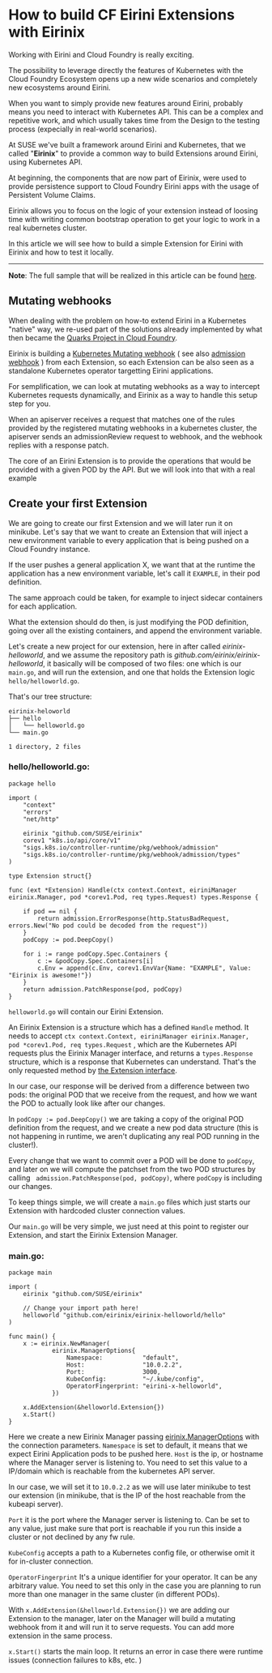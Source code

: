 # How to build CF Eirini Extensions with Eirinix

Working with Eirini and Cloud Foundry is really exciting.

The possibility to leverage directly the features of Kubernetes with the Cloud Foundry
Ecosystem opens up a new wide scenarios and completely new ecosystems around Eirini.

When you want to simply provide new features around Eirini, probably means you need to interact with Kubernetes API.
This can be a complex and repetitive work, and which usually takes time from the Design to the testing process (expecially in real-world scenarios).

At SUSE we've built a framework around Eirini and Kubernetes, that we called "**Eirinix**" to provide a common way to build Extensions around Eirini, using Kubernetes API.

At beginning, the components that are now part of Eirinix, were used to provide persistence support to Cloud Foundry Eirini apps with the usage of Persistent Volume Claims.

Eirinix allows you to focus on the logic of your extension instead of loosing time with writing common bootstrap operation to get your logic to work in a real kubernetes cluster.

In this article we will see how to build a simple Extension for Eirini with Eirinix and how to test it locally.

---

**Note**: The full sample that will be realized in this article can be found [here](https://github.com/mudler/eirinix-sample-extension).

## Mutating webhooks

When dealing with the problem on how-to extend Eirini in a Kubernetes "native" way, we re-used part of the solutions already implemented by what then became the [Quarks Project in Cloud Foundry](https://www.cloudfoundry.org/project-quarks/).

Eirinix is building a [Kubernetes Mutating webhook](https://kubernetes.io/docs/reference/access-authn-authz/admission-controllers/#mutatingadmissionwebhook) ( see also [admission webhook](https://kubernetes.io/docs/reference/access-authn-authz/extensible-admission-controllers/#what-are-admission-webhooks) ) from each Extension, so each Extension can be also seen as a standalone Kubernetes operator targetting Eirini applications.

For semplification, we can look at mutating webhooks as a way to intercept Kubernetes requests dynamically, and Eirinix as a way to handle this setup step for you.

When an apiserver receives a request that matches one of the rules provided by the registered mutating webhooks in a kubernetes cluster, the apiserver sends an admissionReview request to webhook, and the webhook replies with a response patch.

The core of an Eirini Extension is to provide the operations that would be provided with a given POD by the API. But we will look into that with a real example

## Create your first Extension

We are going to create our first Extension and we will later run it on minikube. Let's say that we want to create an Extension that will inject a new environment variable to every application that is being pushed on a Cloud Foundry instance.

If the user pushes a general application X, we want that at the runtime the application has a new environment variable, let's call it ```EXAMPLE```, in their pod definition.

The same approach could be taken, for example to inject sidecar containers for each application.

What the extension should do then, is just modifying the POD definition, going over all the existing containers, and append the environment variable.

Let's create a new project for our extension, here in after called _eirinix-helloworld_, and we assume the repository path is _github.com/eirinix/eirinix-helloworld_,
it basically will be composed of two files: one which is our ```main.go```, and will run the extension, and one that holds the Extension logic ```hello/helloworld.go```.

That's our tree structure:

```
eirinix-heloworld
├── hello
│   └── helloworld.go
└── main.go

1 directory, 2 files
```

### hello/helloworld.go:

```golang
package hello

import (
    "context"
    "errors"
    "net/http"

    eirinix "github.com/SUSE/eirinix"
    corev1 "k8s.io/api/core/v1"
    "sigs.k8s.io/controller-runtime/pkg/webhook/admission"
    "sigs.k8s.io/controller-runtime/pkg/webhook/admission/types"
)

type Extension struct{}

func (ext *Extension) Handle(ctx context.Context, eiriniManager eirinix.Manager, pod *corev1.Pod, req types.Request) types.Response {

    if pod == nil {
        return admission.ErrorResponse(http.StatusBadRequest, errors.New("No pod could be decoded from the request"))
    }
    podCopy := pod.DeepCopy()

    for i := range podCopy.Spec.Containers {
        c := &podCopy.Spec.Containers[i]
        c.Env = append(c.Env, corev1.EnvVar{Name: "EXAMPLE", Value: "Eirinix is awesome!"})
    }
    return admission.PatchResponse(pod, podCopy)
}
```

```helloworld.go``` will contain our Eirini Extension.

An Eirinix Extension is a structure which has a defined ```Handle``` method. It needs to accept ```ctx context.Context, eiriniManager eirinix.Manager, pod *corev1.Pod, req types.Request``` , which are the Kubernetes API requests plus the Eirinix Manager interface, and returns a ```types.Response``` structure, which is a response that Kubernetes can understand. That's the only requested method by [the Extension interface](https://godoc.org/github.com/SUSE/eirinix#Extension).

In our case, our response will be derived from a difference between two pods: the original POD  that we receive from the request, and how we want the POD to actually look like after our changes.

In ```podCopy := pod.DeepCopy()``` we are taking a copy of the original POD definition from the request, and we create a new pod data structure (this is not happening in runtime, we aren't duplicating any real POD running in the cluster!).

Every change that we want to commit over a POD will be done to ```podCopy```, and later on we will compute the patchset from the two POD structures by calling ``` admission.PatchResponse(pod, podCopy)```, where ```podCopy``` is including our changes.

To keep things simple, we will create a ```main.go``` files which just starts our Extension with hardcoded cluster connection values.

Our ```main.go``` will be very simple, we just need at this point to register our Extension, and start the Eirinix Extension Manager.

### main.go:

```golang
package main

import (
    eirinix "github.com/SUSE/eirinix"

    // Change your import path here!
    helloworld "github.com/eirinix/eirinix-helloworld/hello"
)

func main() {
    x := eirinix.NewManager(
            eirinix.ManagerOptions{
                Namespace:           "default",
                Host:                "10.0.2.2",
                Port:                3000,
                KubeConfig:          "~/.kube/config",
                OperatorFingerprint: "eirini-x-helloworld",
            })

    x.AddExtension(&helloworld.Extension{})
    x.Start()
}
````

Here we create a new Eirinix Manager passing [eirinix.ManagerOptions](https://godoc.org/github.com/SUSE/eirinix#ManagerOptions) with the connection parameters. ```Namespace``` is set to default, it means that we expect Eirini Application pods to be pushed here. ```Host``` is the ip, or hostname where the Manager server is listening to. You need to set this value to a IP/domain which is reachable from the kubernetes API server.

In our case, we will set it to ```10.0.2.2``` as we will use later minikube to test our extension (in minikube, that is the IP of the host reachable from the kubeapi server). 

```Port``` it is the port where the Manager server is listening to. Can be set to any value, just make sure that port is reachable if you run this inside a cluster or not declined by any fw rule.

```KubeConfig``` accepts a path to a Kubernetes config file, or otherwise omit it for in-cluster connection.

```OperatorFingerprint``` It's a unique identifier for your operator. It can be any arbitrary value. You need to set this only in the case you are planning to run more than one manager in the same cluster (in different PODs).

With ```x.AddExtension(&helloworld.Extension{})``` we are adding our Extension to the manager, later on the Manager will build a mutating webhook from it and will run it to serve requests. You can add more extension in the same process.

```x.Start()``` starts the main loop. It returns an error in case there were runtime issues (connection failures to k8s, etc. )